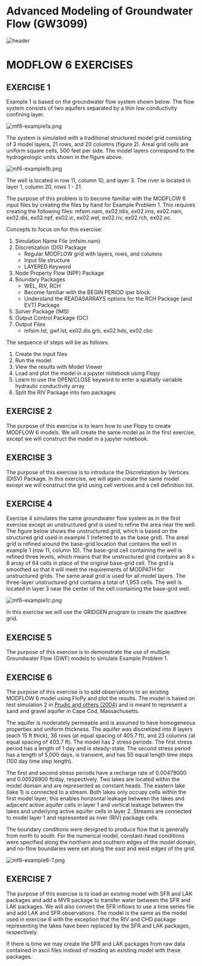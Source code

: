 # Advanced Modeling of Groundwater Flow (GW3099)

![header](../img/header.jpg)

# MODFLOW 6 EXERCISES

## EXERCISE 1
Example 1 is based on the groundwater flow system shown below. The flow system consists of two aquifers separated by a thin low conductivity confining layer.

![mf6-example1a.png](../img/mf6-example1a.png)

The system is simulated with a traditional structured model grid consisting of 3 model layers, 21 rows, and 20 columns (figure 2). Areal grid cells are uniform square cells, 500 feet per side. The model layers correspond to the hydrogeologic units shown in the figure above.

![mf6-example1b.png](../img/mf6-example1b.png)

The well is located in row 11, column 10, and layer 3. The river is located in layer 1, column 20, rows 1 - 21.

The purpose of this problem is to become familiar with the MODFLOW 6 input files by creating the files by hand for Example Problem 1.  This requires creating the following files: mfsim.nam, ex02.tdis, ex02.ims, ex02.nam, ex02.dis, ex02.npf, ex02.ic, ex02.wel, ex02.riv, ex02.rch, ex02.oc.

Concepts to focus on for this exercise:
1. Simulation Name File (mfsim.nam)
2. Discretization (DIS) Package
    * Regular MODFLOW grid with layers, rows, and columns
    * Input file structure
    * LAYERED Keyword
3. Node Property Flow (NPF) Package
4. Boundary Packages
    * WEL, RIV, RCH
    * Become familiar with the BEGIN PERIOD iper block
    * Understand the READASARRAYS options for the RCH Package (and EVT) Package
5. Solver Package (IMS)
6. Output Control Package (OC)
7. Output Files
    * mfsim.lst, gwf.lst, ex02.dis.grb, ex02.hds, ex02.cbc

The sequence of steps will be as follows:
1. Create the input files
2. Run the model
3. View the results with Model Viewer
4. Load and plot the model in a jupyter notebook using Flopy
5. Learn to use the OPEN/CLOSE keyword to enter a spatially variable hydraulic conductivity array
6. Split the RIV Package into two packages


## EXERCISE 2

The purpose of this exercise is to learn how to use Flopy to create MODFLOW 6 models.  We will create the same model as in the first exercise, except we will construct the model in a jupyter notebook.

## EXERCISE 3

The purpose of this exercise is to introduce the Discretization by Vertices (DISV) Package.  In this exercise, we will again create the same model except we will construct the grid using cell vertices and a cell definition list.

## EXERCISE 4

Exercise 4 simulates the same groundwater flow system as in the first exercise except an unstructured grid is used to refine the area near the well. The figure below shows the unstructured grid, which is based on the structured grid used in example 1 (referred to as the base grid). The areal grid is refined around the base-grid location that contains the well in example 1 (row 11, column 10). The base-grid cell containing the well is refined three levels, which means that the unstructured grid contains an 8 x 8 array of 64 cells in place of the original base-grid cell. The grid is smoothed so that it will meet the requirements of MODPATH for unstructured grids. The same areal grid is used for all model layers. The three-layer unstructured grid contains a total of 1,953 cells. The well is located in layer 3 near the center of the cell containing the base-grid well.

![mf6-example1c.png](../img/mf6-example1c.png)

In this exercise we will use the GRIDGEN program to create the quadtree grid.

## EXERCISE 5

The purpose of this exercise is to demonstrate the use of multiple Groundwater Flow (GWF) models to simulate Example Problem 1.

## EXERCISE 6

The purpose of this exercise is to add observations to an existing MODFLOW 6 model using FloPy and plot the results. The model is based on test simulation 2 in [Prudic and others (2004)](https://water.usgs.gov/nrp/gwsoftware/modflow2000/ofr2004-1042.pdf) and is meant to represent  a sand and gravel aquifer in Cape Cod, Massachusetts.

The aquifer is moderately permeable and is assumed to have homogeneous properties and uniform thickness. The aquifer was discretized into 8 layers (each 15 ft thick), 36 rows (at equal spacing of 405.7 ft), and 23 columns (at equal spacing of 403.7 ft). The model has 2 stress periods. The first stress period has a length of 1 day and is steady-state. The second stress period has a length of 5,000 days, is transient, and has 50 equal length time steps (100 day time step length).

The first and second stress periods have a recharge rate of 0.00479000 and 0.00526900 ft/day, respectively. Two lakes are located within the model domain and are represented as constant heads. The eastern lake (lake 1) is connected to a stream. Both lakes only occupy cells within the first model layer; this enables horizontal leakage between the lakes and adjacent active aquifer cells in layer 1 and vertical leakage between the lakes and underlying active aquifer cells in layer 2. Streams are connected to model layer 1 and represented as river (RIV) package cells.

The boundary conditions were designed to produce flow that is generally from north to south. For the numerical model, constant-head conditions were specified along the northern and southern edges of the model domain, and no-flow boundaries were set along the east and west edges of the grid.

![mf6-example6-7.png](../img/mf6-example6-7.png)


## EXERCISE 7

The purpose of this exercise is to load an existing model with SFR and LAK packages and add a MVR package to transfer water between the SFR and LAK packages. We will also convert the SFR inflows to use a time series file and add LAK and SFR observations. The model is the same as the model used in exercise 6 with the exception that the RIV and CHD package representing the lakes have been replaced by the SFR and LAK packages, respectively.

If there is time we may create the SFR and LAK packages from raw data contained in ascii files instead of reading an existing model with these packages.

